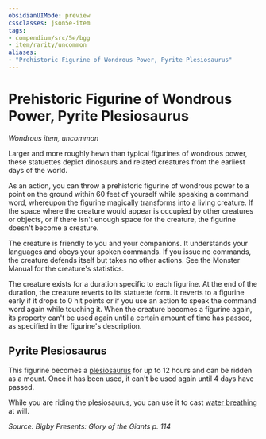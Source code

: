 ```yaml
---
obsidianUIMode: preview
cssclasses: json5e-item
tags:
- compendium/src/5e/bgg
- item/rarity/uncommon
aliases: 
- "Prehistoric Figurine of Wondrous Power, Pyrite Plesiosaurus"
---
```

# Prehistoric Figurine of Wondrous Power, Pyrite Plesiosaurus
*Wondrous item, uncommon*  


Larger and more roughly hewn than typical figurines of wondrous power, these statuettes depict dinosaurs and related creatures from the earliest days of the world.

As an action, you can throw a prehistoric figurine of wondrous power to a point on the ground within 60 feet of yourself while speaking a command word, whereupon the figurine magically transforms into a living creature. If the space where the creature would appear is occupied by other creatures or objects, or if there isn't enough space for the creature, the figurine doesn't become a creature.

The creature is friendly to you and your companions. It understands your languages and obeys your spoken commands. If you issue no commands, the creature defends itself but takes no other actions. See the Monster Manual for the creature's statistics.

The creature exists for a duration specific to each figurine. At the end of the duration, the creature reverts to its statuette form. It reverts to a figurine early if it drops to 0 hit points or if you use an action to speak the command word again while touching it. When the creature becomes a figurine again, its property can't be used again until a certain amount of time has passed, as specified in the figurine's description.

## Pyrite Plesiosaurus

This figurine becomes a [plesiosaurus](Mechanics/bestiary/beast/plesiosaurus.md) for up to 12 hours and can be ridden as a mount. Once it has been used, it can't be used again until 4 days have passed.

While you are riding the plesiosaurus, you can use it to cast [water breathing](Mechanics/spells/water-breathing.md) at will.

*Source: Bigby Presents: Glory of the Giants p. 114*